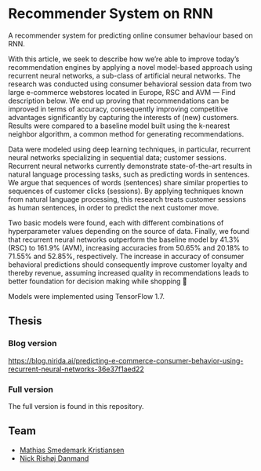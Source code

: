 # Recommender System on RNN
A recommender system for predicting online consumer behaviour based on RNN.

With this article, we seek to describe how we’re able to improve today’s recommendation engines by applying a novel model-based approach using recurrent neural networks, a sub-class of artificial neural networks. The research was conducted using consumer behavioral session data from two large e-commerce webstores located in Europe, RSC and AVM — Find description below.
We end up proving that recommendations can be improved in terms of accuracy, consequently improving competitive advantages significantly by capturing the interests of (new) customers. Results were compared to a baseline model built using the k-nearest neighbor algorithm, a common method for generating recommendations.

Data were modeled using deep learning techniques, in particular, recurrent neural networks specializing in sequential data; customer sessions. Recurrent neural networks currently demonstrate state-of-the-art results in natural language processing tasks, such as predicting words in sentences. We argue that sequences of words (sentences) share similar properties to sequences of customer clicks (sessions). By applying techniques known from natural language processing, this research treats customer sessions as human sentences, in order to predict the next customer move.

Two basic models were found, each with different combinations of hyperparameter values depending on the source of data. Finally, we found that recurrent neural networks outperform the baseline model by 41.3% (RSC) to 161.9% (AVM), increasing accuracies from 50.65% and 20.18% to 71.55% and 52.85%, respectively. The increase in accuracy of consumer behavioral predictions should consequently improve customer loyalty and thereby revenue, assuming increased quality in recommendations leads to better foundation for decision making while shopping 🤘

Models were implemented using TensorFlow 1.7.

## Thesis
### Blog version
https://blog.nirida.ai/predicting-e-commerce-consumer-behavior-using-recurrent-neural-networks-36e37f1aed22

### Full version
The full version is found in this repository.

## Team
- [Mathias Smedemark Kristiansen](https://www.linkedin.com/in/mathias-smedemark/)
- [Nick Rishøj Danmand](https://www.linkedin.com/in/nick-danmand/)
